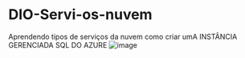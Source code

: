 # DIO-Servi-os-nuvem
Aprendendo tipos de serviços da nuvem como criar umA INSTÂNCIA GERENCIADA SQL DO AZURE
![image](https://github.com/user-attachments/assets/70a4adcb-cab4-4a52-be72-d796bda87b8a)
